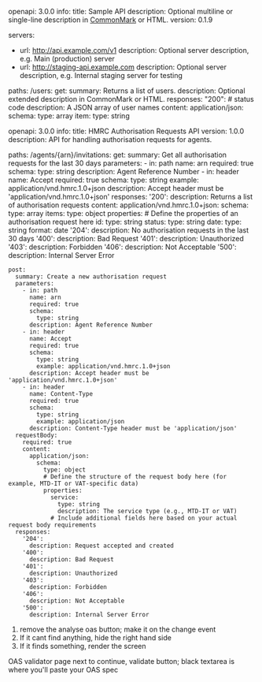 openapi: 3.0.0
info:
title: Sample API
description: Optional multiline or single-line description in [CommonMark](http://commonmark.org/help/) or HTML.
version: 0.1.9

servers:

- url: http://api.example.com/v1
  description: Optional server description, e.g. Main (production) server
- url: http://staging-api.example.com
  description: Optional server description, e.g. Internal staging server for testing

paths:
/users:
get:
summary: Returns a list of users.
description: Optional extended description in CommonMark or HTML.
responses:
"200": # status code
description: A JSON array of user names
content:
application/json:
schema:
type: array
item:
type: string

<!-- The 'domain' and 'sub-domain' fields are mandatory within the info section and are currently missing.
In the paths section, the 'item' property should be corrected to 'items' for the array schema. -->

openapi: 3.0.0
info:
title: HMRC Authorisation Requests API
version: 1.0.0
description: API for handling authorisation requests for agents.

paths:
/agents/{arn}/invitations:
get:
summary: Get all authorisation requests for the last 30 days
parameters: - in: path
name: arn
required: true
schema:
type: string
description: Agent Reference Number - in: header
name: Accept
required: true
schema:
type: string
example: application/vnd.hmrc.1.0+json
description: Accept header must be 'application/vnd.hmrc.1.0+json'
responses:
'200':
description: Returns a list of authorisation requests
content:
application/vnd.hmrc.1.0+json:
schema:
type: array
items:
type: object
properties: # Define the properties of an authorisation request here
id:
type: string
status:
type: string
date:
type: string
format: date
'204':
description: No authorisation requests in the last 30 days
'400':
description: Bad Request
'401':
description: Unauthorized
'403':
description: Forbidden
'406':
description: Not Acceptable
'500':
description: Internal Server Error

    post:
      summary: Create a new authorisation request
      parameters:
        - in: path
          name: arn
          required: true
          schema:
            type: string
          description: Agent Reference Number
        - in: header
          name: Accept
          required: true
          schema:
            type: string
            example: application/vnd.hmrc.1.0+json
          description: Accept header must be 'application/vnd.hmrc.1.0+json'
        - in: header
          name: Content-Type
          required: true
          schema:
            type: string
            example: application/json
          description: Content-Type header must be 'application/json'
      requestBody:
        required: true
        content:
          application/json:
            schema:
              type: object
              # Define the structure of the request body here (for example, MTD-IT or VAT-specific data)
              properties:
                service:
                  type: string
                  description: The service type (e.g., MTD-IT or VAT)
                # Include additional fields here based on your actual request body requirements
      responses:
        '204':
          description: Request accepted and created
        '400':
          description: Bad Request
        '401':
          description: Unauthorized
        '403':
          description: Forbidden
        '406':
          description: Not Acceptable
        '500':
          description: Internal Server Error

1. remove the analyse oas button; make it on the change event
2. If it cant find anything, hide the right hand side
3. If it finds something, render the screen

OAS validator page
next to continue, validate button; black textarea is where you'll paste your OAS spec
